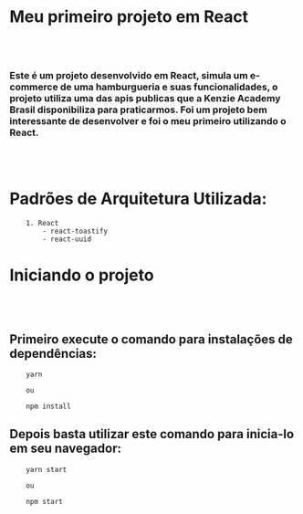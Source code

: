 # Meu primeiro projeto em React

<br></br>

### Este é um projeto desenvolvido em React, simula um e-commerce de uma hamburgueria e suas funcionalidades, o projeto utiliza uma das apis publicas que a Kenzie Academy Brasil disponibiliza para praticarmos. Foi um projeto bem interessante de desenvolver e foi o meu primeiro utilizando o React.

<br></br>

# Padrões de Arquitetura Utilizada:

```
    1. React
        - react-toastify
        - react-uuid

```

# Iniciando o projeto

<br></br>

## Primeiro execute o comando para instalações de dependências:

```
    yarn

    ou

    npm install
```

## Depois basta utilizar este comando para inicia-lo em seu navegador:
```
    yarn start

    ou

    npm start
```
